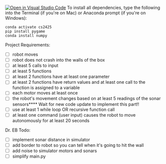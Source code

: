 [![Open in Visual Studio Code](https://classroom.github.com/assets/open-in-vscode-2e0aaae1b6195c2367325f4f02e2d04e9abb55f0b24a779b69b11b9e10269abc.svg)](https://classroom.github.com/online_ide?assignment_repo_id=17246875&assignment_repo_type=AssignmentRepo)
To install all dependencies, type the following into the Terminal (if you're on Mac) or Anaconda prompt (if you're on Windows):

    conda activate cs2425
    pip install pygame
    conda install numpy

Project Requirements:
* [ ] robot moves
* [ ] robot does not crash into the walls of the box
* [ ] at least 5 calls to input
* [ ] at least 5 functions
* [ ] at least 2 functions have at least one parameter
* [ ] at least 2 functions have return values and at least one call to the function is assigned to a variable
* [ ] each motor moves at least once
* [ ] the robot's movement changes based on at least 5 readings of the sonar sensors**** Wait for new code update to implement this part!!
* [ ] use at least 1 while loop OR recursive function call
* [ ] at least one command (user input) causes the robot to move autonomously for at least 20 seconds

Dr. EB Todo:
* [ ] implement sonar distance in simulator
* [ ] add border to robot so you can tell when it's going to hit the wall
* [ ] add noise to simulator motors and sonars
* [ ] simplify main.py